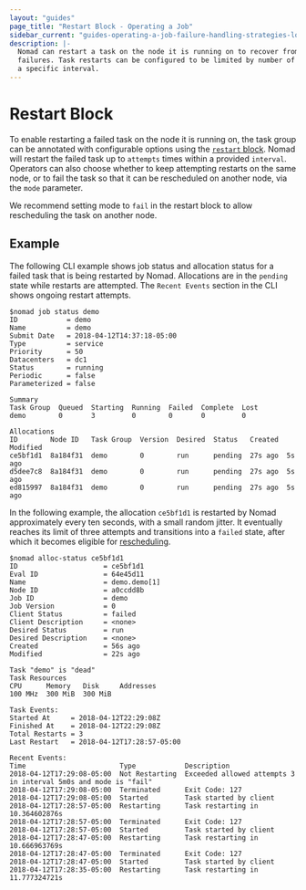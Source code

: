 ```yaml
---
layout: "guides"
page_title: "Restart Block - Operating a Job"
sidebar_current: "guides-operating-a-job-failure-handling-strategies-local-restarts"
description: |-
  Nomad can restart a task on the node it is running on to recover from
  failures. Task restarts can be configured to be limited by number of attempts within
  a specific interval.
---
```


# Restart Block

To enable restarting a failed task on the node it is running on, the task group can be annotated
with configurable options using the [`restart` block][restart]. Nomad will restart the failed task
up to `attempts` times within a provided `interval`. Operators can also choose whether to
keep attempting restarts on the same node, or to fail the task so that it can be rescheduled
on another node, via the `mode` parameter.

We recommend setting mode to `fail` in the restart block to allow rescheduling the task on another node.


## Example
The following CLI example shows job status and allocation status for a failed task that is being restarted by Nomad.
Allocations are in the `pending` state while restarts are attempted. The `Recent Events` section in the CLI
shows ongoing restart attempts.

```text
$nomad job status demo
ID            = demo
Name          = demo
Submit Date   = 2018-04-12T14:37:18-05:00
Type          = service
Priority      = 50
Datacenters   = dc1
Status        = running
Periodic      = false
Parameterized = false

Summary
Task Group  Queued  Starting  Running  Failed  Complete  Lost
demo        0       3         0        0       0         0

Allocations
ID        Node ID   Task Group  Version  Desired  Status   Created  Modified
ce5bf1d1  8a184f31  demo        0        run      pending  27s ago  5s ago
d5dee7c8  8a184f31  demo        0        run      pending  27s ago  5s ago
ed815997  8a184f31  demo        0        run      pending  27s ago  5s ago
```

In the following example, the allocation `ce5bf1d1` is restarted by Nomad approximately
every ten seconds, with a small random jitter. It eventually reaches its limit of three attempts and
transitions into a `failed` state, after which it becomes eligible for [rescheduling][rescheduling].

```text
$nomad alloc-status ce5bf1d1
ID                     = ce5bf1d1
Eval ID                = 64e45d11
Name                   = demo.demo[1]
Node ID                = a0ccdd8b
Job ID                 = demo
Job Version            = 0
Client Status          = failed
Client Description     = <none>
Desired Status         = run
Desired Description    = <none>
Created                = 56s ago
Modified               = 22s ago

Task "demo" is "dead"
Task Resources
CPU      Memory   Disk     Addresses
100 MHz  300 MiB  300 MiB

Task Events:
Started At     = 2018-04-12T22:29:08Z
Finished At    = 2018-04-12T22:29:08Z
Total Restarts = 3
Last Restart   = 2018-04-12T17:28:57-05:00

Recent Events:
Time                       Type            Description
2018-04-12T17:29:08-05:00  Not Restarting  Exceeded allowed attempts 3 in interval 5m0s and mode is "fail"
2018-04-12T17:29:08-05:00  Terminated      Exit Code: 127
2018-04-12T17:29:08-05:00  Started         Task started by client
2018-04-12T17:28:57-05:00  Restarting      Task restarting in 10.364602876s
2018-04-12T17:28:57-05:00  Terminated      Exit Code: 127
2018-04-12T17:28:57-05:00  Started         Task started by client
2018-04-12T17:28:47-05:00  Restarting      Task restarting in 10.666963769s
2018-04-12T17:28:47-05:00  Terminated      Exit Code: 127
2018-04-12T17:28:47-05:00  Started         Task started by client
2018-04-12T17:28:35-05:00  Restarting      Task restarting in 11.777324721s
```


[restart]: /docs/job-specification/restart.html "Nomad restart Block"
[rescheduling]: /docs/job-specification/reschedule.html "Nomad restart Block"
